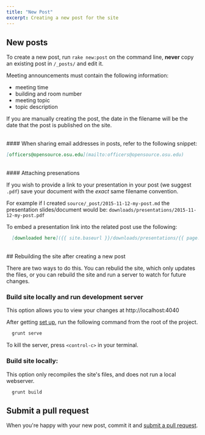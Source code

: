 ```yaml
---
title: "New Post"
excerpt: Creating a new post for the site
---
```

## New posts

To create a new post, run `rake new:post` on the command line, **never** copy an existing post in `/_posts/` and edit it.

Meeting announcements must contain the following information:

- meeting time
- building and room number
- meeting topic
- topic description

If you are manually creating the post, the date in the filename will be the date that the post is published on the site.


<br>
#### When sharing email addresses in posts, refer to the following snippet:

```md
[officers@opensource.osu.edu](mailto:officers@opensource.osu.edu)
```

<br>
#### Attaching presenations

  If you wish to provide a link to your presentation in your post (we suggest `.pdf`)
  save your document with the *exact* same filename convention.

  For example if I created `source/_post/2015-11-12-my-post.md`
  the presentation slides/document would be: `downloads/presentations/2015-11-12-my-post.pdf`

  To embed a presentation link into the related post use the following:
  ```md
    [downloaded here]({{ site.baseurl }}/downloads/presentations/{{ page.path | remove: "_posts/" | replace: '.md', '.pdf' }})
  ```


<br>
## Rebuilding the site after creating a new post

There are two ways to do this. You can rebulid the site, which only updates the files, or you can rebuild the site and run a server to watch for future changes.

### Build site locally and run development server

This option allows you to view your changes at http://localhost:4040

After getting [set up](./setup.md), run the following command from the root of the project.

  ```bash
    grunt serve
  ```

To kill the server, press `<control-c>` in your terminal.

### Build site locally:

This option only recompiles the site's files, and does not run a local webserver.
  ```
    grunt build
  ```


## Submit a pull request

When you're happy with your new post, commit it and [submit a pull request](.github/CONTRIBUTING.md).
